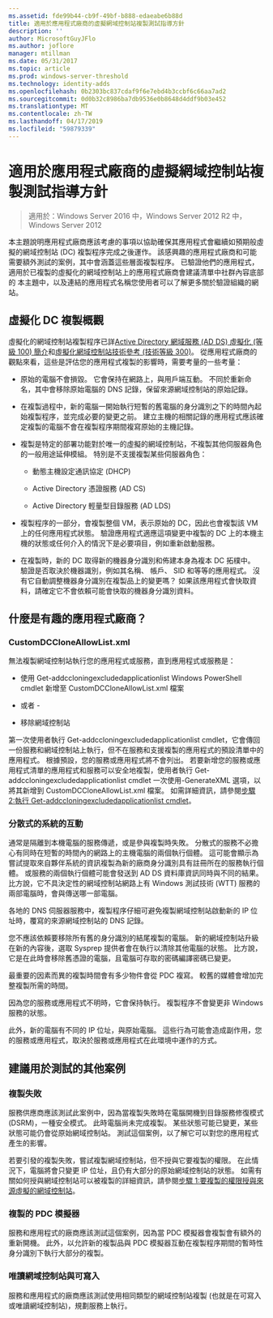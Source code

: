 ```yaml
---
ms.assetid: fde99b44-cb9f-49bf-b888-edaeabe6b88d
title: 適用於應用程式廠商的虛擬網域控制站複製測試指導方針
description: ''
author: MicrosoftGuyJFlo
ms.author: joflore
manager: mtillman
ms.date: 05/31/2017
ms.topic: article
ms.prod: windows-server-threshold
ms.technology: identity-adds
ms.openlocfilehash: 0b2303bc837cdaf9f6e7ebd4b3ccbf6c66aa7ad2
ms.sourcegitcommit: 0d0b32c8986ba7db9536e0b8648d4ddf9b03e452
ms.translationtype: MT
ms.contentlocale: zh-TW
ms.lasthandoff: 04/17/2019
ms.locfileid: "59879339"
---
```

# <a name="virtualized-domain-controller-cloning-test-guidance-for-application-vendors"></a>適用於應用程式廠商的虛擬網域控制站複製測試指導方針

>適用於：Windows Server 2016 中，Windows Server 2012 R2 中，Windows Server 2012

本主題說明應用程式廠商應該考慮的事項以協助確保其應用程式會繼續如預期般虛擬的網域控制站 (DC) 複製程序完成之後運作。 該感興趣的應用程式廠商和可能需要額外測試的案例，其中會涵蓋這些層面複製程序。 已驗證他們的應用程式，適用於已複製的虛擬化的網域控制站上的應用程式廠商會建議清單中社群內容底部的 本主題中，以及連結的應用程式名稱您使用者可以了解更多關於驗證組織的網站。  
  
## <a name="overview-of-virtualized-dc-cloning"></a>虛擬化 DC 複製概觀  
虛擬化的網域控制站複製程序已詳[Active Directory 網域服務 (AD DS) 虛擬化 (等級 100) 簡介](https://technet.microsoft.com/library/hh831734.aspx)和[虛擬化網域控制站技術參考 (技術等級 300)](https://technet.microsoft.com/library/jj574214.aspx)。 從應用程式廠商的觀點來看，這些是評估您的應用程式複製的影響時，需要考量的一些考量：  
  
-   原始的電腦不會損毀。 它會保持在網路上，與用戶端互動。 不同於重新命名，其中會移除原始電腦的 DNS 記錄，保留來源網域控制站的原始記錄。  
  
-   在複製過程中，新的電腦一開始執行短暫的舊電腦的身分識別之下的時間內起始複製程序，並完成必要的變更之前。 建立主機的相關記錄的應用程式應該確定複製的電腦不會在複製程序期間複寫原始的主機記錄。  
  
-   複製是特定的部署功能對於唯一的虛擬的網域控制站，不複製其他伺服器角色的一般用途延伸模組。 特別是不支援複製某些伺服器角色：  
  
    -   動態主機設定通訊協定 (DHCP)  
  
    -   Active Directory 憑證服務 (AD CS)  
  
    -   Active Directory 輕量型目錄服務 (AD LDS)  
  
-   複製程序的一部分，會複製整個 VM，表示原始的 DC，因此也會複製該 VM 上的任何應用程式狀態。 驗證應用程式適應這項變更中複製的 DC 上的本機主機的狀態或任何介入的情況下是必要項目，例如重新啟動服務。  
  
-   在複製時，新的 DC 取得新的機器身分識別和佈建本身為複本 DC 拓樸中。 驗證是否取決於機器識別，例如其名稱、 帳戶、 SID 和等等的應用程式。 沒有它自動調整機器身分識別在複製品上的變更嗎？ 如果該應用程式會快取資料，請確定它不會依賴可能會快取的機器身分識別資料。  
  
## <a name="what-is-interesting-for-application-vendors"></a>什麼是有趣的應用程式廠商？  
  
### <a name="customdccloneallowlistxml"></a>CustomDCCloneAllowList.xml  
無法複製網域控制站執行您的應用程式或服務，直到應用程式或服務是：  
  
-   使用 Get-addccloningexcludedapplicationlist Windows PowerShell cmdlet 新增至 CustomDCCloneAllowList.xml 檔案  
  
- 或者 -  
  
-   移除網域控制站  
  
第一次使用者執行 Get-addccloningexcludedapplicationlist cmdlet，它會傳回一份服務和網域控制站上執行，但不在服務和支援複製的應用程式的預設清單中的應用程式。 根據預設，您的服務或應用程式將不會列出。 若要新增您的服務或應用程式清單的應用程式和服務可以安全地複製，使用者執行 Get-addccloningexcludedapplicationlist cmdlet 一次使用-GenerateXML 選項，以將其新增到 CustomDCCloneAllowList.xml 檔案。 如需詳細資訊，請參閱[步驟 2:執行 Get-addccloningexcludedapplicationlist cmdlet](https://technet.microsoft.com/library/hh831734.aspx#bkmk6_run_get_addccloningexcludedapplicationlist_cmdlet)。  
  
### <a name="distributed-system-interactions"></a>分散式的系統的互動  
通常是隔離到本機電腦的服務傳遞，或是參與複製時失敗。 分散式的服務不必擔心有同時在短暫的時間內的網路上的主機電腦的兩個執行個體。 這可能會顯示為嘗試提取來自夥伴系統的資訊複製為新的廠商身分識別具有註冊所在的服務執行個體。 或服務的兩個執行個體可能會發送到 AD DS 資料庫資訊同時與不同的結果。 比方說，它不具決定性的網域控制站網路上有 Windows 測試技術 (WTT) 服務的兩部電腦時，會與傳送哪一部電腦。  
  
各地的 DNS 伺服器服務中，複製程序仔細可避免複製網域控制站啟動新的 IP 位址時，覆寫的來源網域控制站的 DNS 記錄。  
  
您不應該依賴要移除所有舊的身分識別的結尾複製的電腦。 新的網域控制站升級在新的內容後，選取 Sysprep 提供者會在執行以清除其他電腦的狀態。 比方說，它是在此時會移除舊憑證的電腦，且電腦可存取的密碼編譯密碼已變更。  
  
最重要的因素而異的複製時間會有多少物件會從 PDC 複寫。 較舊的媒體會增加完整複製所需的時間。  
  
因為您的服務或應用程式不明時，它會保持執行。 複製程序不會變更非 Windows 服務的狀態。  
  
此外，新的電腦有不同的 IP 位址，與原始電腦。 這些行為可能會造成副作用，您的服務或應用程式，取決於服務或應用程式在此環境中運作的方式。  
  
## <a name="additional-scenarios-suggested-for-testing"></a>建議用於測試的其他案例  
  
### <a name="cloning-failure"></a>複製失敗  
服務供應商應該測試此案例中，因為當複製失敗時在電腦開機到目錄服務修復模式 (DSRM)，一種安全模式。 此時電腦尚未完成複製。 某些狀態可能已變更，某些狀態可能仍會從原始網域控制站。 測試這個案例，以了解它可以對您的應用程式產生的影響。  
  
若要引發的複製失敗，嘗試複製網域控制站，但不授與它要複製的權限。 在此情況下，電腦將會只變更 IP 位址，且仍有大部分的原始網域控制站的狀態。 如需有關如何授與網域控制站可以被複製的詳細資訊，請參閱[步驟 1:要複製的權限授與來源虛擬的網域控制站](https://technet.microsoft.com/library/hh831734.aspx#bkmk4_grant_source)。  
  
### <a name="pdc-emulator-cloning"></a>複製的 PDC 模擬器  
服務和應用程式的廠商應該測試這個案例，因為當 PDC 模擬器會複製會有額外的重新開機。 此外，以允許新的複製品與 PDC 模擬器互動在複製程序期間的暫時性身分識別下執行大部分的複製。  
  
### <a name="writable-versus-read-only-domain-controllers"></a>唯讀網域控制站與可寫入  
服務和應用程式的廠商應該測試使用相同類型的網域控制站複製 (也就是在可寫入或唯讀網域控制站)，規劃服務上執行。  
  


